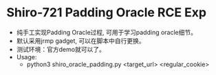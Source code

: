 # Shiro-721 Padding Oracle RCE Exp
- 纯手工实现Padding Oracle过程, 可用于学习padding oracle细节。
- 默认采用jrmp gadget, 可以在脚本中自行更换。
- 测试环境：官方demo就可以了。
- Usage:
  - python3 shiro_oracle_padding.py <target_url> <regular_cookie>
